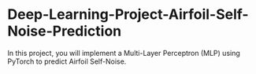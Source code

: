 # Deep-Learning-Project-Airfoil-Self-Noise-Prediction
In this project, you will implement a Multi-Layer Perceptron (MLP) using PyTorch to predict Airfoil Self-Noise. 
